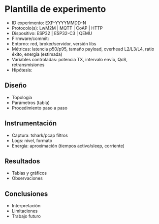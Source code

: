 # Plantilla de experimento

- ID experimento: EXP-YYYYMMDD-N
- Protocolo(s): LwM2M | MQTT | CoAP | HTTP
- Dispositivo: ESP32 | ESP32-C3 | QEMU
- Firmware/commit: 
- Entorno: red, broker/servidor, versión libs
- Métricas: latencia p50/p95, tamaño payload, overhead L2/L3/L4, ratio éxito, energía (estimada)
- Variables controladas: potencia TX, intervalo envío, QoS, retransmisiones
- Hipótesis:

## Diseño
- Topología
- Parámetros (tabla)
- Procedimiento paso a paso

## Instrumentación
- Captura: tshark/pcap filtros
- Logs: nivel, formato
- Energía: aproximación (tiempos activo/sleep, corriente)

## Resultados
- Tablas y gráficos
- Observaciones

## Conclusiones
- Interpretación
- Limitaciones
- Trabajo futuro
